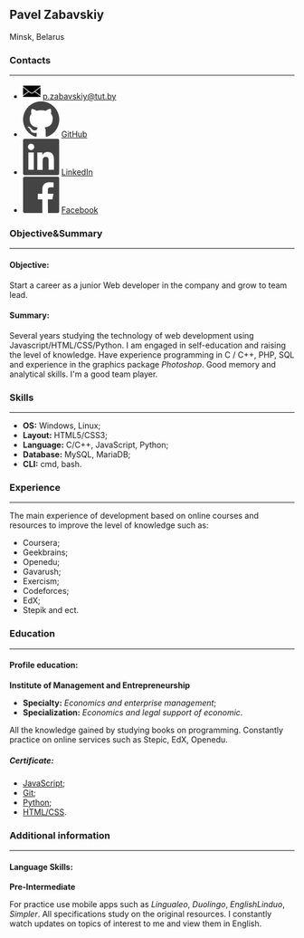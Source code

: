 ## Pavel Zabavskiy
Minsk, Belarus 



### Contacts ###
---

 - ![Email](./resources/logo_email.png)  [p.zabavskiy@tut.by](mailto:p.zabavskiy@tut.by)
 - ![GitHub](./resources/social-1_logo-github.svg) [GitHub](https://github.com/Asmodei2017)  
 - ![LinkedIn](./resources/social-1_logo-linkedin.svg) [LinkedIn](https://www.linkedin.com/in/павел-забавский-1b2585141)
 - ![Facebook](./resources/social-1_logo-facebook.svg) [Facebook](https://www.facebook.com/PavelZabavskiy)
   


### Objective&Summary ###
---


#### Objective: ####

Start a career as a junior Web developer in the company and grow to team lead.

 
#### Summary: ####


Several years studying the technology of web development using Javascript/HTML/CSS/Python. I am engaged in self-education and raising the level of knowledge. Have experience programming in C / C++, PHP, SQL and experience in the graphics package *Photoshop*. Good memory and analytical skills. I'm a good team player.



### Skills ###
---


 - **OS:** Windows, Linux;
 - **Layout:** HTML5/CSS3;
 - **Language:** C/C++, JavaScript, Python;
 - **Database:** MySQL, MariaDB;
 - **CLI:** cmd, bash.


### Experience ###
---


The main experience of development based on online courses and resources to improve the level of knowledge such as:



 - Coursera;
 - Geekbrains;
 - Openedu;
 - Gavarush;
 - Exercism;
 - Codeforces;
 - EdX;
 - Stepik and ect.

### Education ###
---


#### Profile education: ####


 **Institute of Management and Entrepreneurship**

 - **Specialty:** *Economics and enterprise management*;
 - **Specialization:** *Economics and legal support of economic*.

 

All the knowledge gained by studying books on programming. Constantly practice on online services such as Stepic, EdX, Openedu.

##### Сertificate: #####


  - [JavaScript](https://stepik.org/cert/84404);
  - [Git](https://stepik.org/cert/92146);
  - [Python](https://stepik.org/cert/101618);
  - [HTML/CSS](https://stepik.org/cert/106543).  

### Additional information ###
---


#### Language Skills: ####



**Pre-Intermediate**


For practice use mobile apps such as *Lingualeo*, *Duolingo*, *EnglishLinduo*, *Simpler*. All specifications study on the original resources. I constantly watch updates on topics of interest to me and view them in English.





